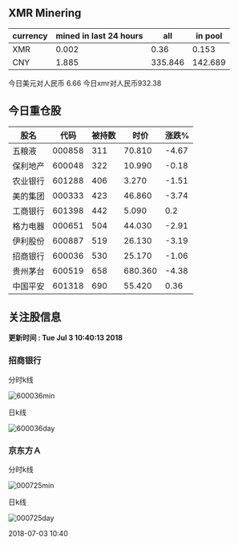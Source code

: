 ## XMR Minering

|currency|mined in last 24 hours|all|in pool|
|---|---|---|---|
|XMR|0.002|0.36|0.153|
|CNY|1.885|335.846|142.689|

今日美元对人民币 6.66	今日xmr对人民币932.38


## 今日重仓股 

|股名|代码|被持数|时价|涨跌%|
|---|---|---|---|---|
|五粮液|000858|311|70.810|-4.67|
|保利地产|600048|322|10.990|-0.18|
|农业银行|601288|406|3.270|-1.51|
|美的集团|000333|423|46.860|-3.74|
|工商银行|601398|442|5.090|0.2|
|格力电器|000651|504|44.030|-2.91|
|伊利股份|600887|519|26.130|-3.19|
|招商银行|600036|530|25.170|-1.06|
|贵州茅台|600519|658|680.360|-4.38|
|中国平安|601318|690|55.420|0.36|

## 关注股信息
**更新时间 : Tue Jul  3 10:40:13 2018**
### 招商银行 
分时k线

![600036min](http://image.sinajs.cn/newchart/min/n/sh600036.gif)

日k线

![600036day](http://image.sinajs.cn/newchart/daily/n/sh600036.gif)

### 京东方Ａ 
分时k线

![000725min](http://image.sinajs.cn/newchart/min/n/sz000725.gif)

日k线

![000725day](http://image.sinajs.cn/newchart/daily/n/sz000725.gif)

2018-07-03 10:40
